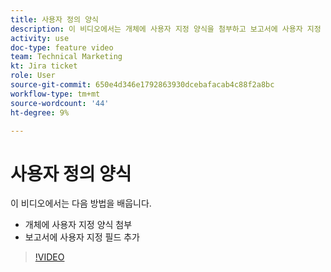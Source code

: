 ```yaml
---
title: 사용자 정의 양식
description: 이 비디오에서는 개체에 사용자 지정 양식을 첨부하고 보고서에 사용자 지정 필드를 추가하는 방법을 알아봅니다.
activity: use
doc-type: feature video
team: Technical Marketing
kt: Jira ticket
role: User
source-git-commit: 650e4d346e1792863930dcebafacab4c88f2a8bc
workflow-type: tm+mt
source-wordcount: '44'
ht-degree: 9%

---
```


# 사용자 정의 양식

이 비디오에서는 다음 방법을 배웁니다.

* 개체에 사용자 지정 양식 첨부
* 보고서에 사용자 지정 필드 추가

>[!VIDEO](https://video.tv.adobe.com/v/335173/?quality=12&learn=on)
